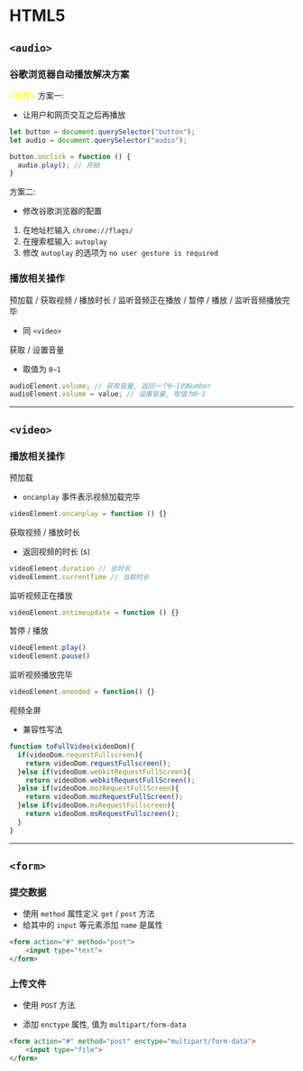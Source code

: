 # HTML5



## `<audio>`




### 谷歌浏览器自动播放解决方案



<span style="color: yellow;"><推荐></span> 方案一:

- 让用户和网页交互之后再播放

```js
let button = document.querySelector("button");
let audio = document.querySelector("audio");

button.onclick = function () {
  audio.play(); // 开始
}
```





方案二:

- 修改谷歌浏览器的配置

1. 在地址栏输入 `chrome://flags/`
2. 在搜索框输入: `autoplay`
3. 修改 `autoplay` 的选项为 `no user gesture is required`



### 播放相关操作

预加载 / 获取视频 / 播放时长 / 监听音频正在播放 / 暂停 / 播放 / 监听音频播放完毕

- 同 `<video>`



获取 / 设置音量

- 取值为 `0~1`

```js
audioElement.volume; // 获取音量, 返回一个0~1的Number
audioElement.volume = value; // 设置音量, 取值为0~1
```



---

## `<video>`



### 播放相关操作

预加载

- `oncanplay` 事件表示视频加载完毕

```js
videoElement.oncanplay = function () {}
```



获取视频 / 播放时长

- 返回视频的时长 (s)

```js
videoElement.duration // 总时长
videoElement.currentTime // 当前时长
```



监听视频正在播放

```js
videoElement.ontimeupdate = function () {}
```



暂停 / 播放

```js
videoElement.play()
videoElement.pause()
```



监听视频播放完毕

```js
videoElement.onended = function() {}
```



视频全屏

- 兼容性写法

```js
function toFullVideo(videoDom){
  if(videoDom.requestFullscreen){
    return videoDom.requestFullscreen();
  }else if(videoDom.webkitRequestFullScreen){
    return videoDom.webkitRequestFullScreen();
  }else if(videoDom.mozRequestFullScreen){
    return videoDom.mozRequestFullScreen();
  }else if(videoDom.msRequestFullscreen){
    return videoDom.msRequestFullscreen();
  }
}
```

---

## `<form>`



### 提交数据

- 使用 `method` 属性定义 `get` / `post` 方法
- 给其中的 `input` 等元素添加 `name` 是属性

```html
<form action="#" method="post">
	<input type="text">
</form>
```



### 上传文件

- 使用 `POST` 方法

- 添加 `enctype` 属性, 值为 `multipart/form-data`

```html
<form action="#" method="post" enctype="multipart/form-data">
	<input type="file">
</form>
```

